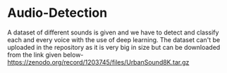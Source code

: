 # Audio-Detection
A dataset of different sounds is given and we have to detect and classify each and every voice with the use of deep learning.
The dataset can't be uploaded in the repository as it is very big in size but can be downloaded from the link given below-
https://zenodo.org/record/1203745/files/UrbanSound8K.tar.gz
